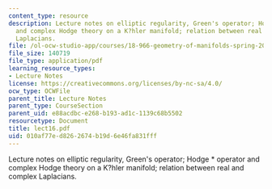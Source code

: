 ```yaml
---
content_type: resource
description: Lecture notes on elliptic regularity, Green's operator; Hodge * operator
  and complex Hodge theory on a K?hler manifold; relation between real and complex
  Laplacians.
file: /ol-ocw-studio-app/courses/18-966-geometry-of-manifolds-spring-2007/010af77ed8262674b19d6e46fa831fff_lect16.pdf
file_size: 140719
file_type: application/pdf
learning_resource_types:
- Lecture Notes
license: https://creativecommons.org/licenses/by-nc-sa/4.0/
ocw_type: OCWFile
parent_title: Lecture Notes
parent_type: CourseSection
parent_uid: e88acdbc-e268-b193-ad1c-1139c68b5502
resourcetype: Document
title: lect16.pdf
uid: 010af77e-d826-2674-b19d-6e46fa831fff
---
```

Lecture notes on elliptic regularity, Green's operator; Hodge * operator and complex Hodge theory on a K?hler manifold; relation between real and complex Laplacians.